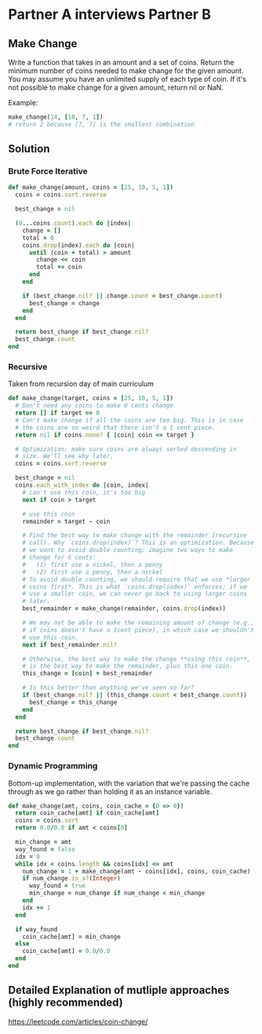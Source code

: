 # Partner A interviews Partner B

## Make Change
Write a function that takes in an amount and a set of coins.  Return the minimum number of coins needed to make change for the given amount.  You may assume you have an unlimited supply of each type of coin. If it's not possible to make change for a given amount, return nil or NaN.

Example:
``` ruby
make_change(14, [10, 7, 1])
# return 2 because [7, 7] is the smallest combination
```

## Solution

### Brute Force Iterative
```ruby
def make_change(amount, coins = [25, 10, 5, 1])
  coins = coins.sort.reverse

  best_change = nil

  (0...coins.count).each do |index|
    change = []
    total = 0
    coins.drop(index).each do |coin|
      until (coin + total) > amount
        change << coin    
        total += coin
      end
    end

    if (best_change.nil? || change.count < best_change.count)
      best_change = change
    end
  end

  return best_change if best_change.nil?
  best_change.count
end
```

### Recursive
Taken from recursion day of main curriculum

```ruby
def make_change(target, coins = [25, 10, 5, 1])
  # Don't need any coins to make 0 cents change
  return [] if target == 0
  # Can't make change if all the coins are too big. This is in case
  # the coins are so weird that there isn't a 1 cent piece.
  return nil if coins.none? { |coin| coin <= target }

  # Optimization: make sure coins are always sorted descending in
  # size. We'll see why later.
  coins = coins.sort.reverse

  best_change = nil
  coins.each_with_index do |coin, index|
    # can't use this coin, it's too big
    next if coin > target

    # use this coin
    remainder = target - coin

    # Find the best way to make change with the remainder (recursive
    # call). Why `coins.drop(index)`? This is an optimization. Because
    # we want to avoid double counting; imagine two ways to make
    # change for 6 cents:
    #   (1) first use a nickel, then a penny
    #   (2) first use a penny, then a nickel
    # To avoid double counting, we should require that we use *larger
    # coins first*. This is what `coins.drop(index)` enforces; if we
    # use a smaller coin, we can never go back to using larger coins
    # later.
    best_remainder = make_change(remainder, coins.drop(index))

    # We may not be able to make the remaining amount of change (e.g.,
    # if coins doesn't have a 1cent piece), in which case we shouldn't
    # use this coin.
    next if best_remainder.nil?

    # Otherwise, the best way to make the change **using this coin**,
    # is the best way to make the remainder, plus this one coin.
    this_change = [coin] + best_remainder

    # Is this better than anything we've seen so far?
    if (best_change.nil? || (this_change.count < best_change.count))
      best_change = this_change
    end
  end

  return best_change if best_change.nil?
  best_change.count
end
```

### Dynamic Programming
Bottom-up implementation, with the variation that we're passing the cache through as we go rather than holding it as an instance variable.

```ruby
def make_change(amt, coins, coin_cache = {0 => 0})
  return coin_cache[amt] if coin_cache[amt]
  coins = coins.sort
  return 0.0/0.0 if amt < coins[0]

  min_change = amt
  way_found = false
  idx = 0
  while idx < coins.length && coins[idx] <= amt
    num_change = 1 + make_change(amt - coins[idx], coins, coin_cache)
    if num_change.is_a?(Integer)
      way_found = true
      min_change = num_change if num_change < min_change
    end
    idx += 1
  end

  if way_found
    coin_cache[amt] = min_change
  else
    coin_cache[amt] = 0.0/0.0
  end
end
```

## Detailed Explanation of mutliple approaches (highly recommended)

https://leetcode.com/articles/coin-change/
